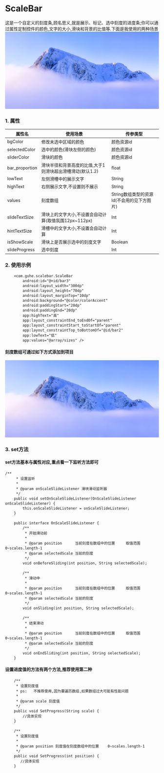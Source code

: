 # ScaleBar
这是一个自定义的刻度条,顾名思义,就是展示、标记、选中刻度的进度条;你可以通过属性定制控件的颜色,文字的大小,滑块和背景的比值等.下面是我使用的两种场景
![image](https://github.com/FishInWater-1999/GithubUseTest/blob/master/bac_3.jpg)
### 1. 属性
| 属性名      | 使用场景                                              | 传参类型 |
| -------------- | --------------------------------------------------------- | ---------- |
| bgColor        | 修改未选中区域的颜色                            | 颜色资源id |
| selectedColor  | 选中的颜色(滑块左侧的颜色)                    | 颜色资源id |
| sliderColor    | 滑块的颜色                                           | 颜色资源id |
| bar_proportion | 滑块半径和背景高度的比值,大于1则滑块超出滑槽滑动(默认1.2) | float      |
| lowText        | 左侧滑槽中的展示文字                            | String     |
| highText       | 右侧展示文字,不设置则不展示                  | String     |
| values         | 刻度数组|String数组类型的资源Id(不会用的见下方图片) | String[]   |
| slideTextSize  | 滑块上的文字大小,不设置会自动计算(取值氛围12px~112px) | Int        |
| hintTextSize   | 滑槽中的文字大小,不设置会自动计算         | Int        |
| isShowScale    | 滑块上是否展示选中的刻度文字                | Boolean    |
| slideProgress  | 选中刻度                                   | Int        |
### 2. 使用示例
```
    <com.guhe.scalebar.ScaleBar
        android:id="@+id/bar3"
        android:layout_width="300dp"
        android:layout_height="70dp"
        android:layout_marginTop="10dp"
        android:background="@color/colorAccent"
        android:paddingStart="20dp"
        android:paddingEnd="20dp"
        app:highText="高"
        app:layout_constraintEnd_toEndOf="parent"
        app:layout_constraintStart_toStartOf="parent"
        app:layout_constraintTop_toBottomOf="@id/bar2"
        app:lowText="低"
        app:values="@array/sizes" />
```
#### 刻度数组可通过如下方式添加到项目
![image](https://github.com/FishInWater-1999/GithubUseTest/blob/master/bac_3.jpg)
### 3. set方法
#### set方法基本与属性对应,重点看一下监听方法即可
```
/**
     * 设置监听
     *
     * @param onScaleSlideListener 滑块滑动监听器
     */
    public void setOnScaleSlideListener(OnScaleSlideListener onScaleSlideListener) {
        this.onScaleSlideListener = onScaleSlideListener;
    }
    
    public interface OnScaleSlideListener {
        /**
         * 开始滑动前
         *
         * @param position      当前刻度在数组中的位置     取值范围    0~scales.length-1
         * @param selectedScale 当前的刻度
         */
        void onBeforeSliding(int position, String selectedScale);

        /**
         * 滑动中
         *
         * @param position      当前刻度在数组中的位置     取值范围    0~scales.length-1
         * @param selectedScale 当前的刻度
         */
        void onSliding(int position, String selectedScale);

        /**
         * 结束滑动
         *
         * @param position      当前刻度在数组中的位置     取值范围    0~scales.length-1
         * @param selectedScale 当前的刻度
         */
        void onEndSliding(int position, String selectedScale);
    }
```
#### 设置进度值的方法有两个方法,推荐使用第二种
```
    /**
     * 设置刻度值
     * ps:   不推荐使用,因为要遍历数组,如果数组过大可能有性能问题
     *
     * @param scale 刻度值
     */
    public void SetProgress(String scale) {
        //具体实现
    }

    /**
     * 设置刻度值
     *
     * @param position 刻度值在刻度数组中的位置    0~scales.length-1
     */
    public void SetProgress(int position) {
       //具体实现
    }
```

